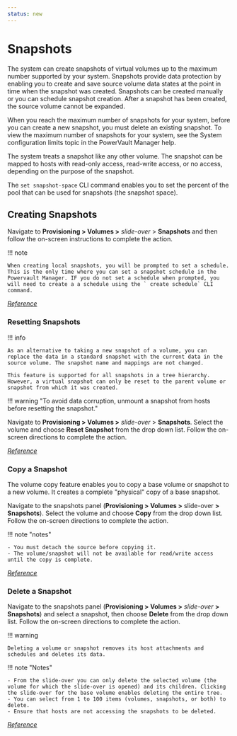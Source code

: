 ```yaml
---
status: new
---
```


# Snapshots

The system can create snapshots of virtual volumes up to the maximum number supported by your system. Snapshots provide data protection by enabling you to create and save source volume data states at the point in time when the snapshot was created. Snapshots can be created manually or you can schedule snapshot creation. After a snapshot has been created, the source volume cannot be expanded.

When you reach the maximum number of snapshots for your system, before you can create a new snapshot, you must delete an existing snapshot. To view the maximum number of snapshots for your system, see the System configuration limits topic in the PowerVault Manager help.

The system treats a snapshot like any other volume. The snapshot can be mapped to hosts with read-only access, read-write access, or no access, depending on the purpose of the snapshot.

The `set snapshot-space` CLI command enables you to set the percent of the pool that can be used for snapshots (the snapshot space).

## Creating Snapshots

Navigate to **Provisioning > Volumes >** *slide-over* > **Snapshots** and then follow the on-screen instructions to complete the action.

!!! note

    When creating local snapshots, you will be prompted to set a schedule. This is the only time where you can set a snapshot schedule in the Powervault Manager. IF you do not set a schedule when prompted, you will need to create a a schedule using the ` create schedule` CLI command.

[*Reference*](hhttps://www.dell.com/support/manuals/en-us/powervault-me5024/me5_series_ag/creating-snapshots?guid=guid-c5df9d61-df54-4545-9aae-d35134c006bf&lang=en-us)

### Resetting Snapshots

!!! info 

    As an alternative to taking a new snapshot of a volume, you can replace the data in a standard snapshot with the current data in the source volume. The snapshot name and mappings are not changed.

    This feature is supported for all snapshots in a tree hierarchy. However, a virtual snapshot can only be reset to the parent volume or snapshot from which it was created.

!!! warning "To avoid data corruption, unmount a snapshot from hosts before resetting the snapshot."

Navigate to **Provisioning > Volumes >** *slide-over* > **Snapshots**. Select the volume and choose **Reset Snapshot** from the drop down list. Follow the on-screen directions to complete the action.

[*Reference*](https://www.dell.com/support/manuals/en-us/powervault-me5024/me5_series_ag/resetting-snapshots?guid=guid-95a30101-30e7-4dc9-bc90-3faf6323aede&lang=en-us)

### Copy a Snapshot

The volume copy feature enables you to copy a base volume or snapshot to a new volume. It creates a complete "physical" copy of a base snapshot.

Navigate to the snapshots panel (**Provisioning > Volumes >** slide-over **> Snapshots**). Select the volume and choose **Copy** from the drop down list. Follow the on-screen directions to complete the action.

!!! note "notes"

    - You must detach the source before copying it.
    - The volume/snapshot will not be available for read/write access until the copy is complete.

[*Reference*](https://www.dell.com/support/manuals/en-us/powervault-me5024/me5_series_ag/copying-volumes-or-snapshots?guid=guid-a3ebc461-2187-4657-bbca-8e30c7076d2e&lang=en-us)

### Delete a Snapshot

Navigate to the snapshots panel (**Provisioning > Volumes >** *slide-over* **> Snapshots**) and select a snapshot, then choose **Delete** from the drop down list. Follow the on-screen directions to complete the action.

!!! warning

    Deleting a volume or snapshot removes its host attachments and schedules and deletes its data.

!!! note "Notes"

    - From the slide-over you can only delete the selected volume (the volume for which the slide-over is opened) and its children. Clicking the slide-over for the base volume enables deleting the entire tree.
    - You can select from 1 to 100 items (volumes, snapshots, or both) to delete.
    - Ensure that hosts are not accessing the snapshots to be deleted.

[*Reference*](https://www.dell.com/support/manuals/en-us/powervault-me5024/me5_series_ag/deleting-volumes-and-snapshots?guid=guid-a0c7cec6-865e-4c92-af86-bc70feff43c3&lang=en-us)